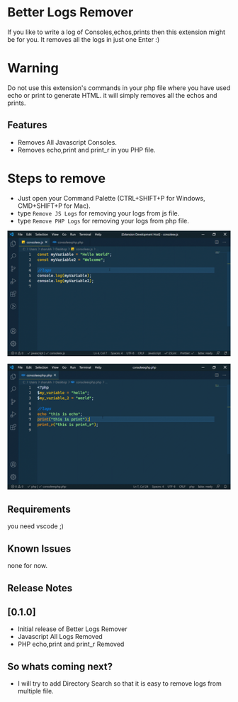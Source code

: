 # Better Logs Remover

If you like to write a log of Consoles,echos,prints then this extension might be for you.
It removes all the logs in just one Enter :)

# Warning

Do not use this extension's commands in your php file where you have used echo or print
to generate HTML. it will simply removes all the echos and prints.

## Features

- Removes All Javascript Consoles.
- Removes echo,print and print_r in you PHP file.

# Steps to remove

- Just open your Command Palette (CTRL+SHIFT+P for Windows, CMD+SHIFT+P for Mac).
- type `Remove JS Logs` for removing your logs from js file.
- type `Remove PHP Logs` for removing your logs from php file.

![image remove-js-logs-gif](images/remove-js-logs.gif)

![image remove-js-logs-gif](images/remove-php-logs.gif)

## Requirements

you need vscode ;)

## Known Issues

none for now.

## Release Notes

## [0.1.0]

- Initial release of Better Logs Remover
- Javascript All Logs Removed
- PHP echo,print and print_r Removed

## So whats coming next?

- I will try to add Directory Search so that it is easy to remove logs from multiple file.
